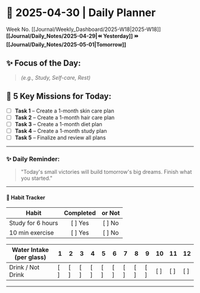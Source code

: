# 🌼 **2025-04-30** | Daily Planner

Week No. [[Journal/Weekly_Dashboard/2025-W18|2025-W18]]
**[[Journal/Daily_Notes/2025-04-29|⏪ Yesterday]] ⏩ [[Journal/Daily_Notes/2025-05-01|Tomorrow]]**

## ✨ Focus of the Day:  
> *(e.g., Study, Self-care, Rest)*

## 🌸 5 Key Missions for Today:
- [ ] **Task 1** – Create a 1-month skin care plan
- [ ] **Task 2** – Create a 1-month hair care plan
- [ ] **Task 3** – Create a 1-month diet plan
- [ ] **Task 4** – Create a 1-month study plan
- [ ] **Task 5** – Finalize and review all plans

---

### ✨ Daily Reminder:  
>"Today's small victories will build tomorrow's big dreams. Finish what you started."

---

#### 📌 Habit Tracker
| Habit             | Completed | or Not |
| ----------------- | :-------: | :----: |
| Study for 6 hours |  [ ] Yes  | [ ] No |
| 10 min exercise   |  [ ] Yes  | [ ] No |

| Water Intake (per glass) | 1   | 2   | 3   | 4   | 5   | 6   | 7   | 8   | 9   | 10  | 11  | 12  |
| ------------------------ | --- | --- | --- | --- | --- | --- | --- | --- | --- | --- | --- | --- |
| Drink / Not Drink        | [ ] | [ ] | [ ] | [ ] | [ ] | [ ] | [ ] | [ ] | [ ] | [ ] | [ ] | [ ] |

---




